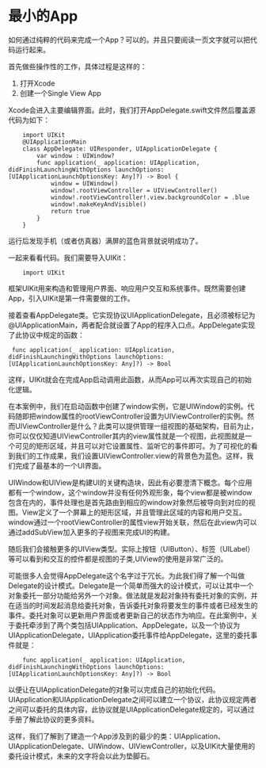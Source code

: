 # 最小的App

如何通过纯粹的代码来完成一个App？可以的。并且只要阅读一页文字就可以把代码运行起来。

首先做些操作性的工作，具体过程是这样的：

1. 打开Xcode
2. 创建一个Single View App

Xcode会进入主要编辑界面。此时，我们打开AppDelegate.swift文件然后覆盖源代码为如下：

        import UIKit
        @UIApplicationMain
        class AppDelegate: UIResponder, UIApplicationDelegate {
            var window : UIWindow?
            func application(_ application: UIApplication, didFinishLaunchingWithOptions launchOptions: [UIApplicationLaunchOptionsKey: Any]?) -> Bool {
                window = UIWindow()
                window!.rootViewController = UIViewController()
                window!.rootViewController!.view.backgroundColor = .blue
                window!.makeKeyAndVisible()
                return true
            }
        }

运行后发现手机（或者仿真器）满屏的蓝色背景就说明成功了。

一起来看看代码。我们需要导入UIKit：
    
        import UIKit

框架UIKit用来构造和管理用户界面、响应用户交互和系统事件。既然需要创建App，引入UIKit是第一件需要做的工作。

接着查看AppDelegate类。它实现协议UIApplicationDelegate，且必须被标记为@UIApplicationMain，两者配合就设置了App的程序入口点。AppDelegate实现了此协议中规定的函数：

     func application(_ application: UIApplication, didFinishLaunchingWithOptions launchOptions: [UIApplicationLaunchOptionsKey: Any]?) -> Bool 

这样，UIKit就会在完成App启动调用此函数，从而App可以再次实现自己的初始化逻辑。

在本案例中，我们在启动函数中创建了window实例，它是UIWindow的实例。代码随即把window属性的rootViewController设置为UIViewController的实例。然而UIViewController是什么？此类可以提供管理一组视图的基础架构，目前为止，你可以仅仅知道UIViewController其内的view属性就是一个视图，此视图就是一个可见的矩形区域，并且可以对它设置属性、监听它的事件即可。为了可视化的看到我们的工作成果，我们设置UIViewController.view的背景色为蓝色。这样，我们完成了最基本的一个UI界面。

UIWindow和UIView是构建UI的关键构造块，因此有必要澄清下概念。每个应用都有一个window，这个window并没有任何外观形象，每个view都是被window包含在内的，事件处理也是首先路由到相应的window对象然后被导向到对应的视图。View定义了一个屏幕上的矩形区域，并且管理此区域的内容和用户交互。window通过一个rootViewController的属性view开始关联，然后在此view内可以通过addSubView加入更多的子视图来完成UI的构建。

随后我们会接触更多的UIView类型。实际上按钮（UIButton）、标签（UILabel）等可以看到和交互的控件都是视图的子类,UIView的使用是非常广泛的。

可能很多人会觉得AppDelegate这个名字过于冗长。为此我们得了解一个叫做Delegate的设计模式。Delegate是一个简单而强大的设计模式，可以让其中一个对象委托一部分功能给另外一个对象。做法就是发起对象持有委托对象的实例，并在适当的时间发起消息给委托对象，告诉委托对象将要发生的事件或者已经发生的事件。委托对象可以更新用户界面或者更新自己的状态作为响应。在此案例中，关于委托牵涉到了两个类包括UIApplication、AppDelegate，以及一个协议为UIApplicationDelegate，UIApplication委托事件给AppDelegate，这里的委托事件就是：

        func application(_ application: UIApplication, didFinishLaunchingWithOptions launchOptions: [UIApplicationLaunchOptionsKey: Any]?) -> Bool

以便让在UIApplicationDelegate的对象可以完成自己的初始化代码。UIApplication和UIApplicationDelegate之间可以建立一个协议，此协议规定两者之间可以委托的具体内容，此协议就是UIApplicationDelegate规定的，可以通过手册了解此协议的更多资料。

这样，我们了解到了建造一个App涉及到的最少的类：UIApplication、UIApplicationDelegate、UIWindow、UIViewController，以及UIKit大量使用的委托设计模式，未来的文字将会以此为垫脚石。